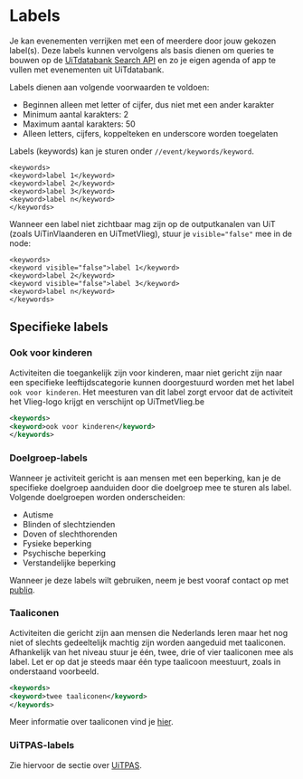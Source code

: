 ---
---

# Labels

Je kan evenementen verrijken met een of meerdere door jouw gekozen label(s). 
Deze labels kunnen vervolgens als basis dienen om queries te bouwen op de [UiTdatabank Search API](http://documentatie.uitdatabank.be/content/search_api/latest/index.html) en zo je eigen agenda of app te vullen met evenementen uit UiTdatabank. 

Labels dienen aan volgende voorwaarden te voldoen:
* Beginnen alleen met letter of cijfer, dus niet met een ander karakter
* Minimum aantal karakters: 2
* Maximum aantal karakters: 50
* Alleen letters, cijfers, koppelteken  en underscore worden toegelaten

Labels (keywords) kan je sturen onder ```//event/keywords/keyword```.

```
<keywords>
<keyword>label 1</keyword>
<keyword>label 2</keyword>
<keyword>label 3</keyword>
<keyword>label n</keyword>
</keywords>
```

Wanneer een label niet zichtbaar mag zijn op de outputkanalen van UiT (zoals UiTinVlaanderen en UiTmetVlieg), stuur je ```visible="false"``` mee in de node:

```
<keywords>
<keyword visible="false">label 1</keyword>
<keyword>label 2</keyword>
<keyword visible="false">label 3</keyword>
<keyword>label n</keyword>
</keywords>
```

## Specifieke labels

### Ook voor kinderen

Activiteiten die toegankelijk zijn voor kinderen, maar niet gericht zijn naar een specifieke leeftijdscategorie kunnen doorgestuurd worden met het label ```ook voor kinderen```. Het meesturen van dit label zorgt ervoor dat de activiteit het Vlieg-logo krijgt en verschijnt op UiTmetVlieg.be 

~~~ xml
<keywords>
<keyword>ook voor kinderen</keyword>
</keywords>
~~~

### Doelgroep-labels

Wanneer je activiteit gericht is aan mensen met een beperking, kan je de specifieke doelgroep aanduiden door die doelgroep mee te sturen als label. Volgende doelgroepen worden onderscheiden:
- Autisme
- Blinden of slechtzienden
- Doven of slechthorenden
- Fysieke beperking
- Psychische beperking
- Verstandelijke beperking

Wanneer je deze labels wilt gebruiken, neem je best vooraf contact op met [publiq](mailto:vragen@uitdatabank.be).

### Taaliconen

Activiteiten die gericht zijn aan mensen die Nederlands leren maar het nog niet of slechts gedeeltelijk machtig zijn worden aangeduid met taaliconen. Afhankelijk van het niveau stuur je één, twee, drie of vier taaliconen mee als label. 
Let er op dat je steeds maar één type taalicoon meestuurt, zoals in onderstaand voorbeeld.

~~~ xml
<keywords>
<keyword>twee taaliconen</keyword>
</keywords>
~~~

Meer informatie over taaliconen vind je [hier](http://documentatie.uitdatabank.be/content/cdbxml/latest/tipsentricks/taaliconen/).

### UiTPAS-labels

Zie hiervoor de sectie over [UiTPAS](http://documentatie.uitdatabank.be/content/cdbxml/latest/tipsentricks/UiTPAS/).

